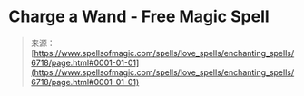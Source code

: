<!--yml

category: 未分类

date: 2024-06-12 18:41:30

-->

# Charge a Wand - Free Magic Spell

> 来源：[https://www.spellsofmagic.com/spells/love_spells/enchanting_spells/6718/page.html#0001-01-01](https://www.spellsofmagic.com/spells/love_spells/enchanting_spells/6718/page.html#0001-01-01)
